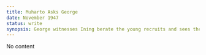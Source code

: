 ```yaml
---
title: Muharto Asks George
date: November 1947 
status: write
synopsis: George witnesses Ining berate the young recruits and sees the displeasure on their faces.
---
```

No content